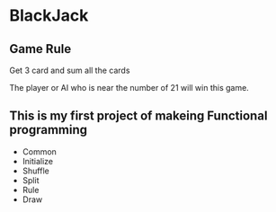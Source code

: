 # BlackJack

## Game Rule 

Get 3 card and sum all the cards

The player or AI who is near the number of 21 will win this game. 

## This is my first project of makeing Functional programming
* Common
* Initialize
* Shuffle
* Split
* Rule
* Draw
